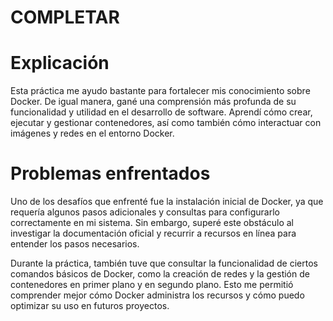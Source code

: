 # COMPLETAR  

# Explicación

Esta práctica me ayudo bastante para fortalecer mis conocimiento sobre Docker. De igual manera, gané una comprensión más profunda de su funcionalidad y utilidad en el desarrollo de software. Aprendí cómo crear, ejecutar y gestionar contenedores, así como también cómo interactuar con imágenes y redes en el entorno Docker.

# Problemas enfrentados

Uno de los desafíos que enfrenté fue la instalación inicial de Docker, ya que requería algunos pasos adicionales y consultas para configurarlo correctamente en mi sistema. Sin embargo, superé este obstáculo al investigar la documentación oficial y recurrir a recursos en línea para entender los pasos necesarios.

Durante la práctica, también tuve que consultar la funcionalidad de ciertos comandos básicos de Docker, como la creación de redes y la gestión de contenedores en primer plano y en segundo plano. Esto me permitió comprender mejor cómo Docker administra los recursos y cómo puedo optimizar su uso en futuros proyectos.
